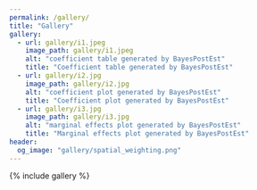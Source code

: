 ```yaml
---
permalink: /gallery/
title: "Gallery"
gallery:
  - url: gallery/i1.jpeg
    image_path: gallery/i1.jpeg
    alt: "coefficient table generated by BayesPostEst"
    title: "Coefficient table generated by BayesPostEst"
  - url: gallery/i2.jpg
    image_path: gallery/i2.jpg
    alt: "coefficient plot generated by BayesPostEst"
    title: "Coefficient plot generated by BayesPostEst"
  - url: gallery/i3.jpg
    image_path: gallery/i3.jpg
    alt: "marginal effects plot generated by BayesPostEst"
    title: "Marginal effects plot generated by BayesPostEst"
header:
  og_image: "gallery/spatial_weighting.png"
---
```



{% include gallery %}
